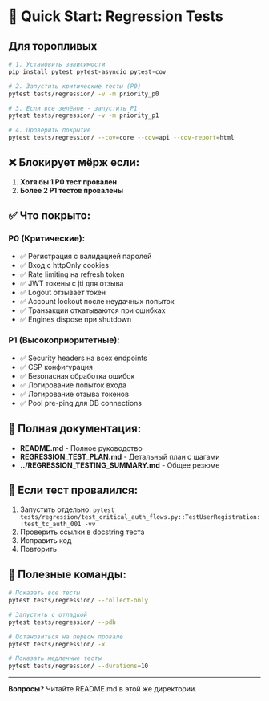 # 🚀 Quick Start: Regression Tests

## Для торопливых

```bash
# 1. Установить зависимости
pip install pytest pytest-asyncio pytest-cov

# 2. Запустить критические тесты (P0)
pytest tests/regression/ -v -m priority_p0

# 3. Если все зелёное - запустить P1
pytest tests/regression/ -v -m priority_p1

# 4. Проверить покрытие
pytest tests/regression/ --cov=core --cov=api --cov-report=html
```

## ❌ Блокирует мёрж если:

1. **Хотя бы 1 P0 тест провален**
2. **Более 2 P1 тестов провалены**

## ✅ Что покрыто:

### P0 (Критические):
- ✅ Регистрация с валидацией паролей
- ✅ Вход с httpOnly cookies  
- ✅ Rate limiting на refresh token
- ✅ JWT токены с jti для отзыва
- ✅ Logout отзывает токен
- ✅ Account lockout после неудачных попыток
- ✅ Транзакции откатываются при ошибках
- ✅ Engines dispose при shutdown

### P1 (Высокоприоритетные):
- ✅ Security headers на всех endpoints
- ✅ CSP конфигурация
- ✅ Безопасная обработка ошибок
- ✅ Логирование попыток входа
- ✅ Логирование отзыва токенов
- ✅ Pool pre-ping для DB connections

## 📖 Полная документация:

- **README.md** - Полное руководство
- **REGRESSION_TEST_PLAN.md** - Детальный план с шагами
- **../REGRESSION_TESTING_SUMMARY.md** - Общее резюме

## 🐛 Если тест провалился:

1. Запустить отдельно: `pytest tests/regression/test_critical_auth_flows.py::TestUserRegistration::test_tc_auth_001 -vv`
2. Проверить ссылки в docstring теста
3. Исправить код
4. Повторить

## 🔧 Полезные команды:

```bash
# Показать все тесты
pytest tests/regression/ --collect-only

# Запустить с отладкой
pytest tests/regression/ --pdb

# Остановиться на первом провале
pytest tests/regression/ -x

# Показать медленные тесты
pytest tests/regression/ --durations=10
```

---

**Вопросы?** Читайте README.md в этой же директории.
